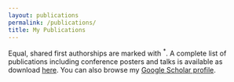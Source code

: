 ```yaml
---
layout: publications
permalink: /publications/
title: My Publications
---
```


Equal, shared first authorships are marked with <sup>*</sup>. A complete list of publications including conference posters and talks is available as download <a href="/pdfs/publications.pdf">here</a>. You can also browse my <a href="https://scholar.google.de/citations?user=YqZW19IAAAAJ&hl=en" target="_blank">Google Scholar profile</a>.
